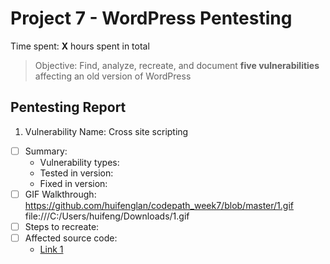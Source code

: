 # Project 7 - WordPress Pentesting

Time spent: **X** hours spent in total

> Objective: Find, analyze, recreate, and document **five vulnerabilities** affecting an old version of WordPress

## Pentesting Report

1. Vulnerability Name: Cross site scripting
  - [ ] Summary: 
    - Vulnerability types:
    - Tested in version:
    - Fixed in version: 
  - [ ] GIF Walkthrough: https://github.com/huifenglan/codepath_week7/blob/master/1.gif
  file:///C:/Users/huifeng/Downloads/1.gif
  - [ ] Steps to recreate: 
  - [ ] Affected source code:
    - [Link 1](https://core.trac.wordpress.org/browser/tags/version/src/source_file.php)
